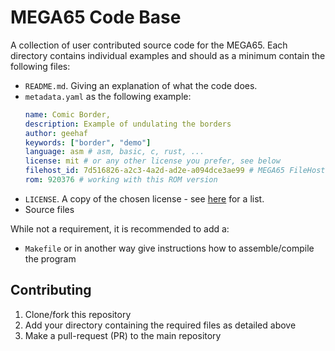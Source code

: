 # MEGA65 Code Base

A collection of user contributed source code for the MEGA65.
Each directory contains individual examples and should as a minimum contain the following files:

- `README.md`. Giving an explanation of what the code does.
- `metadata.yaml` as the following example:
  ~~~ yaml
  name: Comic Border,
  description: Example of undulating the borders
  author: geehaf
  keywords: ["border", "demo"]
  language: asm # asm, basic, c, rust, ...
  license: mit # or any other license you prefer, see below
  filehost_id: 7d516826-a2c3-4a2d-ad2e-a094dce3ae99 # MEGA65 FileHost entry if any (optional)
  rom: 920376 # working with this ROM version 
  ~~~
- `LICENSE`. A copy of the chosen license - see [here](https://docs.github.com/en/repositories/managing-your-repositorys-settings-and-features/customizing-your-repository/licensing-a-repository) for a list.
- Source files

While not a requirement, it is recommended to add a:
- `Makefile` or in another way give instructions how to assemble/compile the program

## Contributing

1. Clone/fork this repository
2. Add your directory containing the required files as detailed above
3. Make a pull-request (PR) to the main repository
